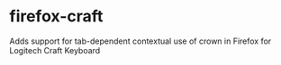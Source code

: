# firefox-craft
Adds support for tab-dependent contextual use of crown in Firefox for Logitech Craft Keyboard
